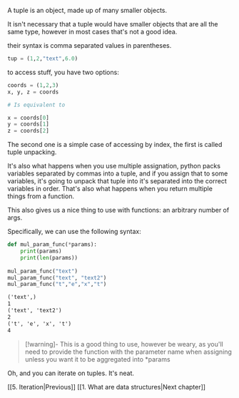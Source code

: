 
A tuple is an object, made up of many smaller objects.

It isn't necessary that a tuple would have smaller objects that are all the same type, however in most cases that's not a good idea.

their syntax is comma separated values in parentheses.
```python
tup = (1,2,"text",6.0)
```

to access stuff, you have two options:
```python
coords = (1,2,3)
x, y, z = coords

# Is equivalent to

x = coords[0]
y = coords[1]
z = coords[2]
```

The second one is a simple case of accessing by index, the first is called tuple unpacking.

It's also what happens when you use multiple assignation, python packs variables separated by commas into a tuple, and if you assign that to some variables, it's going to unpack that tuple into it's separated into the correct variables in order. That's also what happens when you return multiple things from a function.

This also gives us a nice thing to use with functions: an arbitrary number of args.

Specifically, we can use the following syntax:

```python
def mul_param_func(*params):
	print(params)
	print(len(params))
	
mul_param_func("text")
mul_param_func("text", "text2")
mul_param_func("t","e","x","t")
```
```markdown
('text',)
1
('text', 'text2')
2
('t', 'e', 'x', 't')
4
```

>[!warning]-
>This is a good thing to use, however be weary, as you'll need to provide the function with the parameter name when assigning unless you want it to be aggregated into \*params

Oh, and you can iterate on tuples. It's neat.


[[5. Iteration|Previous]]
[[1. What are data structures|Next chapter]]
